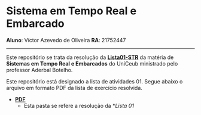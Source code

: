 # Sistema em Tempo Real e Embarcado

**Aluno**: Víctor Azevedo de Oliveira 
**RA**: 21752447

***

Este repositório se trata da resolução da [**Lista01-STR**](https://dev.educatux.com.br/uniceub/str/-/tree/master/pdf) da matéria de **Sistemas em Tempo Real e Embarcados** do UniCeub ministrado pelo professor Aderbal Botelho.

Este repositório está designado a lista de atividades 01.
Segue abaixo o arquivo em formato PDF da lista de exercício resolvida.

* [**PDF**](https://github.com/lobao5670/lab01-stre/tree/main/ex01)
    - Esta pasta se refere a resolução da **Lista 01*

